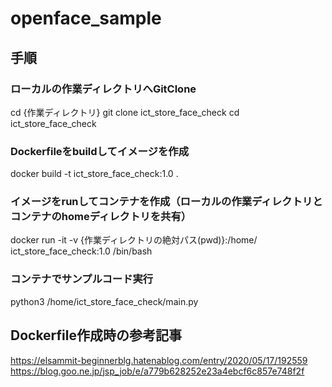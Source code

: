 # openface_sample

## 手順

### ローカルの作業ディレクトリへGitClone
cd {作業ディレクトリ}
git clone ict_store_face_check
cd ict_store_face_check

### Dockerfileをbuildしてイメージを作成
docker build -t ict_store_face_check:1.0 .

### イメージをrunしてコンテナを作成（ローカルの作業ディレクトリとコンテナのhomeディレクトリを共有）
docker run -it -v {作業ディレクトリの絶対パス(pwd)}:/home/ ict_store_face_check:1.0 /bin/bash

### コンテナでサンプルコード実行
python3 /home/ict_store_face_check/main.py

## Dockerfile作成時の参考記事
https://elsammit-beginnerblg.hatenablog.com/entry/2020/05/17/192559
https://blog.goo.ne.jp/jsp_job/e/a779b628252e23a4ebcf6c857e748f2f

